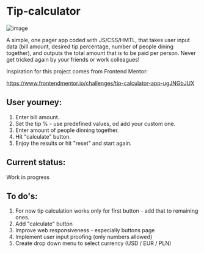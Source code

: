 ﻿# Tip-calculator
![image](https://user-images.githubusercontent.com/100487510/158705212-58fb961f-fbc7-4e48-aa66-50f9ca74c08f.png)

A simple, one pager app coded with JS/CSS/HMTL, that takes user input data (bill amount, desired tip percentage, number of people dining together), and outputs the total amount that is to be paid per person. Never get tricked again by your friends or work colleagues!

Inspiration for this project comes from Frontend Mentor:

https://www.frontendmentor.io/challenges/tip-calculator-app-ugJNGbJUX



## User yourney:

1. Enter bill amount.
2. Set the tip % - use predefined values, od add your custom one.
3. Enter amount of people dinning together.
4. Hit "calculate" button.
5. Enjoy the results or hit "reset" and start again. 

## Current status:

Work in progress

## To do's:

1. For now tip calculation works only for first button - add that to remaining ones.
2. Add "calculate" button
3. Improve web responsiveness - especially buttons page
4. Implement user input proofing (only numbers allowed)
5. Create drop down menu to select currency (USD / EUR / PLN)
